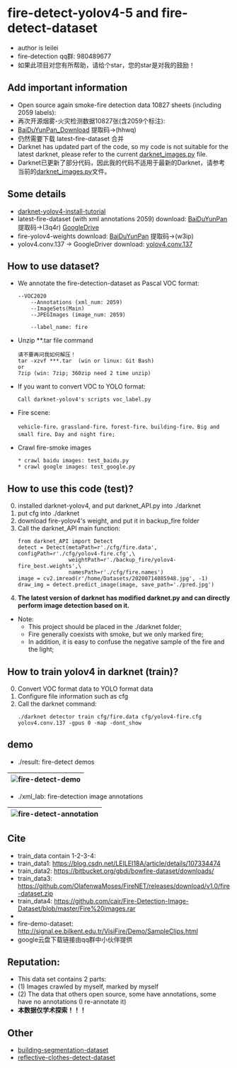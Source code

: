 # fire-detect-yolov4-5 and fire-detect-dataset

* author is leilei
* fire-detection qq群: 980489677
* 如果此项目对您有所帮助，请给个star，您的star是对我的鼓励！

## Add important information
* Open source again smoke-fire detection data 10827 sheets (including 2059 labels):
* 再次开源烟雾-火灾检测数据10827张(含2059个标注):
* [BaiDuYunPan_Download](https://pan.baidu.com/s/1GhFKbp6hN26hxJWXIg_W2A) 提取码->(hhwq)
* 仍然需要下载 latest-fire-dataset 合并
* Darknet has updated part of the code, so my code is not suitable for the latest darknet, please refer to the current [darknet_images.py](https://github.com/AlexeyAB/darknet/blob/master/darknet_images.py) file.
* Darknet已更新了部分代码，因此我的代码不适用于最新的Darknet，请参考当前的[darknet_images.py](https://github.com/AlexeyAB/darknet/blob/master/darknet_images.py)文件。

## Some details
* [darknet-yolov4-install-tutorial](https://github.com/AlexeyAB/darknet#how-to-compile-on-linux-using-make)
* latest-fire-dataset (with xml annotations 2059) download: [BaiDuYunPan](https://pan.baidu.com/s/1AvCMcmZ7SaAZznmyTO65cg) 提取码->(3q4r) [GoogleDrive](https://drive.google.com/file/d/1F2YcbqLeL5XqxDHBZOr9PGrAKMhXOEI7/view?usp=sharing)
* fire-yolov4-weights download: [BaiDuYunPan](https://pan.baidu.com/s/14g0SkV5vR8OhnDOCTW6r9A) 提取码->(w3ip)
* yolov4.conv.137 -> GoogleDriver download: [yolov4.conv.137 ](https://drive.google.com/open?id=1cewMfusmPjYWbrnuJRuKhPMwRe_b9PaT)

## How to use dataset?
* We annotate the fire-detection-dataset as Pascal VOC format:
    ```
    --VOC2020
        --Annotations (xml_num: 2059)
        --ImageSets(Main)
        --JPEGImages (image_num: 2059)
        
        --label_name: fire
    ```
* Unzip **.tar file command
    ```
    请不要再问我如何解压！
    tar -xzvf ***.tar  (win or linux: Git Bash)
    or 
    7zip (win: 7zip; 360zip need 2 time unzip)
    ```
* If you want to convert VOC to YOLO format:
    ```
    Call darknet-yolov4's scripts voc_label.py
    ```
* Fire scene:
    ```
    vehicle-fire、grassland-fire、forest-fire、building-fire、Big and small fire、Day and night fire;
    ```
* Crawl fire-smoke images
    ```
    * crawl baidu images: test_baidu.py
    * crawl google images: test_google.py
    ```

## How to use this code (test)?
0. installed darknet-yolov4, and put darknet_API.py into ./darknet
1. put cfg into ./darknet
2. download fire-yolov4's weight, and put it in backup_fire folder
3. Call the darknet_API main function:
    ```
    from darknet_API import Detect
    detect = Detect(metaPath=r'./cfg/fire.data', configPath=r'./cfg/yolov4-fire.cfg',\
                    weightPath=r'./backup_fire/yolov4-fire_best.weights',\
                    namesPath=r'./cfg/fire.names')
    image = cv2.imread(r'/home/Datasets/20200714085948.jpg', -1)
    draw_img = detect.predict_image(image, save_path='./pred.jpg')
    ```
4. **The latest version of darknet has modified darknet.py and can directly perform image detection based on it.**
* Note: 
    * This project should be placed in the ./darknet folder;
    * Fire generally coexists with smoke, but we only marked fire;
    * In addition, it is easy to confuse the negative sample of the fire and the light;
    
## How to train yolov4 in darknet (train)?
0. Convert VOC format data to YOLO format data
1. Configure file information such as cfg
2. Call the darknet command:
    ```
    ./darknet detector train cfg/fire.data cfg/yolov4-fire.cfg yolov4.conv.137 -gpus 0 -map -dont_show
    ```

## demo
* ./result: fire-detect demos

|![fire-detect-demo](https://github.com/gengyanlei/fire-detect-yolov4/blob/master/result/result_demo.jpg?raw=true)|
|----|

* ./xml_lab: fire-detection image annotations

|![fire-detect-annotation](https://github.com/gengyanlei/fire-detect-yolov4/blob/master/xml_lab/annotation.jpg)|
|----|

## Cite
* train_data contain 1-2-3-4:
* train_data1: https://blog.csdn.net/LEILEI18A/article/details/107334474
* train_data2: https://bitbucket.org/gbdi/bowfire-dataset/downloads/
* train_data3: https://github.com/OlafenwaMoses/FireNET/releases/download/v1.0/fire-dataset.zip
* train_data4: https://github.com/cair/Fire-Detection-Image-Dataset/blob/master/Fire%20images.rar
* 
* fire-demo-dataset: http://signal.ee.bilkent.edu.tr/VisiFire/Demo/SampleClips.html
* google云盘下载链接由qq群中小伙伴提供

## Reputation:
* This data set contains 2 parts:
* (1) Images crawled by myself, marked by myself
* (2) The data that others open source, some have annotations, some have no annotations (I re-annotate it)
* **本数据仅学术探索！！！**

## Other
* [building-segmentation-dataset](https://github.com/gengyanlei/build_segmentation_dataset)
* [reflective-clothes-detect-dataset](https://github.com/gengyanlei/reflective-clothes-detect)